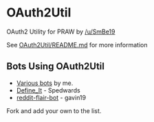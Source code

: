 # OAuth2Util
OAuth2 Utility for PRAW by [/u/SmBe19](http://www.reddit.com/u/SmBe19)

See [OAuth2Util/README.md](OAuth2Util/README.md) for more information

## Bots Using OAuth2Util

 - [Various bots](https://github.com/SmBe19/RedditBots) by me.
 - [Define_It](https://github.com/Spedwards/RedditBots/tree/master/Define_It) - Spedwards
 - [reddit-flair-bot](https://github.com/gavin19/reddit-flair-bot) - gavin19

Fork and add your own to the list.
